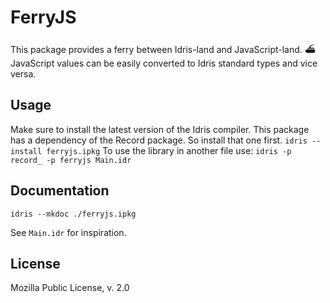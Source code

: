 FerryJS
============================

This package provides a ferry between Idris-land and JavaScript-land. ⛴ 
JavaScript values can be easily converted to Idris standard types and vice versa.

Usage
-----------------------------
Make sure to install the latest version of the Idris compiler. This package has a dependency of the Record package. So install that one first.
```idris --install ferryjs.ipkg```
To use the library in another file use:
```idris -p record_ -p ferryjs Main.idr```

Documentation
----------------------------
```idris --mkdoc ./ferryjs.ipkg```

See `Main.idr` for inspiration.

License
----------------------------
Mozilla Public License, v. 2.0
